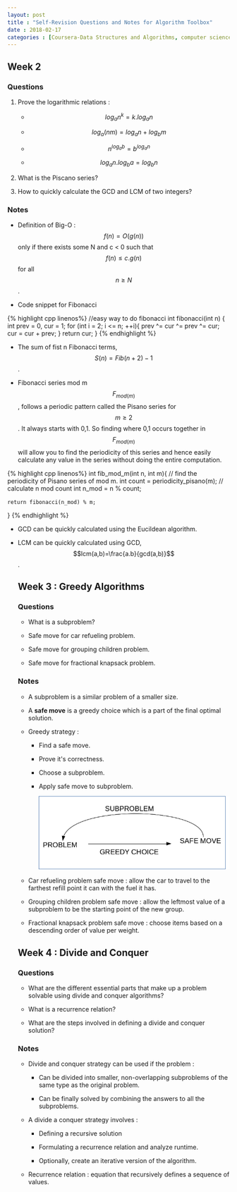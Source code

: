 ```yaml
---
layout: post
title : "Self-Revision Questions and Notes for Algorithm Toolbox" 
date : 2018-02-17
categories : [Coursera-Data Structures and Algorithms, computer science]
---
```

## Week 2

### Questions

1. Prove the logarithmic relations : 	
   - $$log_{a}n^{k}=k.log_{a}n$$
   
   - $$log_{a}(nm)=log_{a}n+log_{b}m$$
   
   - $$n^{log_{a}b}=b^{log_{a}n}$$
   
   - $$log_{a}n.log_{b}a=log_{b}n$$

2. What is the Piscano series?

3. How to quickly calculate the GCD and LCM of two integers?

### Notes

- Definition of Big-O : $$f(n)=O(g(n))$$ only if there exists some N and c < 0 such that $$f(n) \leq c.g(n)$$ for all $$n \geq N$$.

- Code snippet for Fibonacci

{% highlight cpp linenos%}
//easy way to do fibonacci
int fibonacci(int n) {
    int prev = 0, cur = 1;
    for (int i = 2; i <= n; ++i){
        prev ^= cur ^= prev ^= cur;
        cur = cur + prev;
    }
    return cur;
}
{% endhighlight %}

- The sum of fist n Fibonacci terms, $$S(n) = Fib(n+2) - 1$$.

- Fibonacci series mod m $$F_{mod(m)}$$, follows a periodic pattern called the Pisano series for $$m \geq 2 $$. It always starts with 0,1. So finding where 0,1 occurs together in $$F_{mod(m)}$$ will allow you to find the periodicity of this series and hence easily calculate any value in the series without doing the entire computation.

{% highlight cpp linenos%}
  int fib_mod_m(int n, int m){
    // find the periodicity of Pisano series of mod m.
    int count = periodicity_pisano(m);
    // calculate n mod count
    int n_mod = n % count;
    
    return fibonacci(n_mod) % m;
  }
{% endhighlight %}

- GCD can be quickly calculated using the Eucildean algorithm.

- LCM can be quickly calculated using GCD, $$lcm(a,b)=\frac{a.b}{gcd(a,b)}$$.

  ## Week 3 : Greedy Algorithms

  ### Questions

  - What is a subproblem?

  - Safe move for car refueling problem.

  - Safe move for grouping children problem.

  - Safe move for fractional knapsack problem.

  ### Notes

  - A subproblem is a similar problem of a smaller size.

  - A **safe move** is a greedy choice which is a part of the final optimal solution.

  - Greedy strategy :

    - Find a safe move.

    - Prove it's correctness.

    - Choose a subproblem.

    - Apply safe move to subproblem.

      ![The greedy strategy](greedy.png)

  - Car refueling problem safe move : allow the car to travel to the farthest refill point it can with the fuel it has.

  - Grouping children problem safe move : allow the leftmost value of a subproblem to be the starting point of the new group.

  - Fractional knapsack problem safe move : choose items based on a descending order of value per weight.

  ## Week 4 : Divide and Conquer

  ### Questions

  - What are the different essential parts that make up a problem solvable using divide and conquer algorithms?

  - What is a recurrence relation?

  - What are the steps involved in defining a divide and conquer solution?

  ### Notes

  - Divide and conquer strategy can be used if the problem : 

    - Can be divided into smaller, non-overlapping subproblems of the same type as the original problem.

    - Can be finally solved by combining the answers to all the subproblems.


  - A divide a conquer strategy involves :

    - Defining a recursive solution

    - Formulating a recurrence relation and analyze runtime.

    - Optionally, create an iterative version of the algorithm.


  - Recurrence relation : equation that recursively defines a sequence of values.
  
